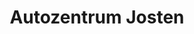 ---
title: "Autozentrum Josten"
url: /monheim-am-rhein/autozentrum-josten-siemensstrasse/
shop: Autowerkstatt
---